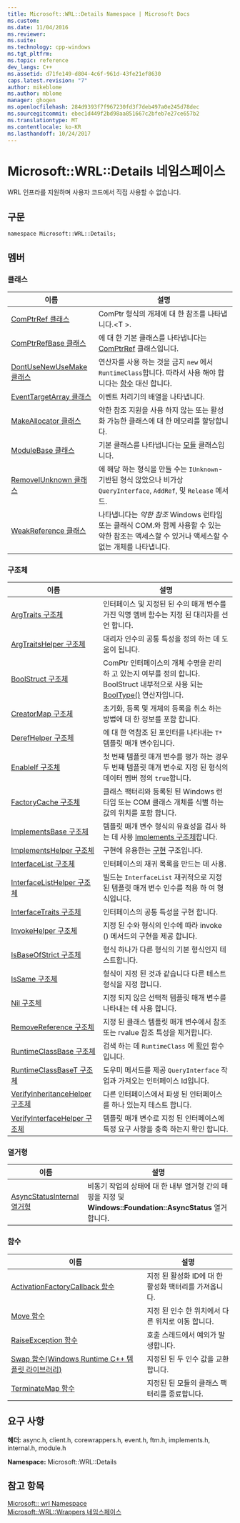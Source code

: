 ```yaml
---
title: Microsoft::WRL::Details Namespace | Microsoft Docs
ms.custom: 
ms.date: 11/04/2016
ms.reviewer: 
ms.suite: 
ms.technology: cpp-windows
ms.tgt_pltfrm: 
ms.topic: reference
dev_langs: C++
ms.assetid: d71fe149-d804-4c6f-961d-43fe21ef8630
caps.latest.revision: "7"
author: mikeblome
ms.author: mblome
manager: ghogen
ms.openlocfilehash: 284d9393f7f967230fd3f7deb497a0e245d78dec
ms.sourcegitcommit: ebec1d449f2bd98aa851667c2bfeb7e27ce657b2
ms.translationtype: MT
ms.contentlocale: ko-KR
ms.lasthandoff: 10/24/2017
---
```

# <a name="microsoftwrldetails-namespace"></a>Microsoft::WRL::Details 네임스페이스
WRL 인프라를 지원하며 사용자 코드에서 직접 사용할 수 없습니다.  
  
## <a name="syntax"></a>구문  
  
```  
namespace Microsoft::WRL::Details;  
```  
  
## <a name="members"></a>멤버  
  
### <a name="classes"></a>클래스  
  
|이름|설명|  
|----------|-----------------|  
|[ComPtrRef 클래스](../windows/comptrref-class.md)|ComPtr 형식의 개체에 대 한 참조를 나타냅니다.\<T >.|  
|[ComPtrRefBase 클래스](../windows/comptrrefbase-class.md)|에 대 한 기본 클래스를 나타냅니다는 [ComPtrRef](../windows/comptrref-class.md) 클래스입니다.|  
|[DontUseNewUseMake 클래스](../windows/dontusenewusemake-class.md)|연산자를 사용 하는 것을 금지 `new` 에서 `RuntimeClass`합니다. 따라서 사용 해야 합니다는 [함수](../windows/make-function.md) 대신 합니다.|  
|[EventTargetArray 클래스](../windows/eventtargetarray-class.md)|이벤트 처리기의 배열을 나타냅니다.|  
|[MakeAllocator 클래스](../windows/makeallocator-class.md)|약한 참조 지원을 사용 하지 않는 또는 활성화 가능한 클래스에 대 한 메모리를 할당합니다.|  
|[ModuleBase 클래스](../windows/modulebase-class.md)|기본 클래스를 나타냅니다는 [모듈](../windows/module-class.md) 클래스입니다.|  
|[RemoveIUnknown 클래스](../windows/removeiunknown-class.md)|에 해당 하는 형식을 만들 수는 `IUnknown`-기반된 형식 않았으나 비가상 `QueryInterface`, `AddRef`, 및 `Release` 메서드.|  
|[WeakReference 클래스](../windows/weakreference-class1.md)|나타냅니다는 *약한 참조* Windows 런타임 또는 클래식 COM.와 함께 사용할 수 있는 약한 참조는 액세스할 수 있거나 액세스할 수 없는 개체를 나타냅니다.|  
  
### <a name="structures"></a>구조체  
  
|이름|설명|  
|----------|-----------------|  
|[ArgTraits 구조체](../windows/argtraits-structure.md)|인터페이스 및 지정된 된 수의 매개 변수를 가진 익명 멤버 함수는 지정 된 대리자를 선언 합니다.|  
|[ArgTraitsHelper 구조체](../windows/argtraitshelper-structure.md)|대리자 인수의 공통 특성을 정의 하는 데 도움이 됩니다.|  
|[BoolStruct 구조체](../windows/boolstruct-structure.md)|ComPtr 인터페이스의 개체 수명을 관리 하 고 있는지 여부를 정의 합니다. BoolStruct 내부적으로 사용 되는 [BoolType()](../windows/comptr-operator-microsoft-wrl-details-booltype-operator.md) 연산자입니다.|  
|[CreatorMap 구조체](../windows/creatormap-structure.md)|초기화, 등록 및 개체의 등록을 취소 하는 방법에 대 한 정보를 포함 합니다.|  
|[DerefHelper 구조체](../windows/derefhelper-structure.md)|에 대 한 역참조 된 포인터를 나타내는 `T*` 템플릿 매개 변수입니다.|  
|[EnableIf 구조체](../windows/enableif-structure.md)|첫 번째 템플릿 매개 변수를 평가 하는 경우 두 번째 템플릿 매개 변수로 지정 된 형식의 데이터 멤버 정의 `true`합니다.|  
|[FactoryCache 구조체](../windows/factorycache-structure.md)|클래스 팩터리와 등록된 된 Windows 런타임 또는 COM 클래스 개체를 식별 하는 값의 위치를 포함 합니다.|  
|[ImplementsBase 구조체](../windows/implementsbase-structure.md)|템플릿 매개 변수 형식의 유효성을 검사 하는 데 사용 [Implements 구조체](../windows/implements-structure.md)합니다.|  
|[ImplementsHelper 구조체](../windows/implementshelper-structure.md)|구현에 유용한는 [구현](../windows/implements-structure.md) 구조입니다.|  
|[InterfaceList 구조체](../windows/interfacelist-structure.md)|인터페이스의 재귀 목록을 만드는 데 사용.|  
|[InterfaceListHelper 구조체](../windows/interfacelisthelper-structure.md)|빌드는 `InterfaceList` 재귀적으로 지정 된 템플릿 매개 변수 인수를 적용 하 여 형식입니다.|  
|[InterfaceTraits 구조체](../windows/interfacetraits-structure.md)|인터페이스의 공통 특성을 구현 합니다.|  
|[InvokeHelper 구조체](../windows/invokehelper-structure.md)|지정 된 수와 형식의 인수에 따라 invoke () 메서드의 구현을 제공 합니다.|  
|[IsBaseOfStrict 구조체](../windows/isbaseofstrict-structure.md)|형식 하나가 다른 형식의 기본 형식인지 테스트합니다.|  
|[IsSame 구조체](../windows/issame-structure.md)|형식이 지정 된 것과 같습니다 다른 테스트 형식을 지정 합니다.|  
|[Nil 구조체](../windows/nil-structure.md)|지정 되지 않은 선택적 템플릿 매개 변수를 나타내는 데 사용 합니다.|  
|[RemoveReference 구조체](../windows/removereference-structure.md)|지정 된 클래스 템플릿 매개 변수에서 참조 또는 rvalue 참조 특성을 제거합니다.|  
|[RuntimeClassBase 구조체](../windows/runtimeclassbase-structure.md)|검색 하는 데 `RuntimeClass` 에 [확인](../windows/make-function.md) 함수입니다.|  
|[RuntimeClassBaseT 구조체](../windows/runtimeclassbaset-structure.md)|도우미 메서드를 제공 `QueryInterface` 작업과 가져오는 인터페이스 Id입니다.|  
|[VerifyInheritanceHelper 구조체](../windows/verifyinheritancehelper-structure.md)|다른 인터페이스에서 파생 된 인터페이스를 하나 있는지 테스트 합니다.|  
|[VerifyInterfaceHelper 구조체](../windows/verifyinterfacehelper-structure.md)|템플릿 매개 변수로 지정 된 인터페이스에 특정 요구 사항을 충족 하는지 확인 합니다.|  
  
### <a name="enumerations"></a>열거형  
  
|이름|설명|  
|----------|-----------------|  
|[AsyncStatusInternal 열거형](../windows/asyncstatusinternal-enumeration.md)|비동기 작업의 상태에 대 한 내부 열거형 간의 매핑을 지정 및 **Windows::Foundation::AsyncStatus** 열거 합니다.|  
  
### <a name="functions"></a>함수  
  
|이름|설명|  
|----------|-----------------|  
|[ActivationFactoryCallback 함수](../windows/activationfactorycallback-function.md)|지정 된 활성화 ID에 대 한 활성화 팩터리를 가져옵니다.|  
|[Move 함수](../windows/move-function.md)|지정 된 인수 한 위치에서 다른 위치로 이동 합니다.|  
|[RaiseException 함수](../windows/raiseexception-function.md)|호출 스레드에서 예외가 발생합니다.|  
|[Swap 함수(Windows Runtime C++ 템플릿 라이브러리)](../windows/swap-function-windows-runtime-cpp-template-library.md)|지정된 된 두 인수 값을 교환 합니다.|  
|[TerminateMap 함수](../windows/terminatemap-function.md)|지정된 된 모듈의 클래스 팩터리를 종료합니다.|  
  
## <a name="requirements"></a>요구 사항  
 **헤더:** async.h, client.h, corewrappers.h, event.h, ftm.h, implements.h, internal.h, module.h  
  
 **Namespace:** Microsoft::WRL::Details  
  
## <a name="see-also"></a>참고 항목  
 [Microsoft:: wrl Namespace](../windows/microsoft-wrl-namespace.md)   
 [Microsoft::WRL::Wrappers 네임스페이스](../windows/microsoft-wrl-wrappers-namespace.md)